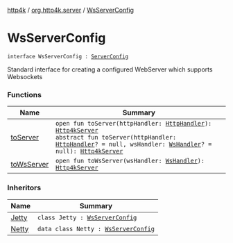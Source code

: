 [http4k](../../index.md) / [org.http4k.server](../index.md) / [WsServerConfig](./index.md)

# WsServerConfig

`interface WsServerConfig : `[`ServerConfig`](../-server-config/index.md)

Standard interface for creating a configured WebServer which supports Websockets

### Functions

| Name | Summary |
|---|---|
| [toServer](to-server.md) | `open fun toServer(httpHandler: `[`HttpHandler`](../../org.http4k.core/-http-handler.md)`): `[`Http4kServer`](../-http4k-server/index.md)<br>`abstract fun toServer(httpHandler: `[`HttpHandler`](../../org.http4k.core/-http-handler.md)`? = null, wsHandler: `[`WsHandler`](../../org.http4k.websocket/-ws-handler.md)`? = null): `[`Http4kServer`](../-http4k-server/index.md) |
| [toWsServer](to-ws-server.md) | `open fun toWsServer(wsHandler: `[`WsHandler`](../../org.http4k.websocket/-ws-handler.md)`): `[`Http4kServer`](../-http4k-server/index.md) |

### Inheritors

| Name | Summary |
|---|---|
| [Jetty](../-jetty/index.md) | `class Jetty : `[`WsServerConfig`](./index.md) |
| [Netty](../-netty/index.md) | `data class Netty : `[`WsServerConfig`](./index.md) |
